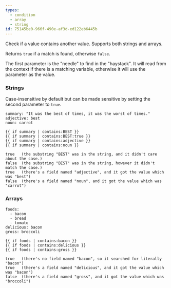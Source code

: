 ```yaml
---
types:
  - condition
  - array
  - string
id: 75145be0-966f-490e-af3d-ed122eb6445b
---
```

Check if a value contains another value. Supports both strings and arrays.

Returns `true` if a match is found, otherwise `false`. 

The first parameter is the "needle" to find in the "haystack". It will read from the context if there is a matching 
variable, otherwise it will use the parameter as the value.

### Strings

Case-insensitive by default but can be made sensitive by setting the second parameter to `true`.

```.language-yaml
summary: "It was the best of times, it was the worst of times."
adjective: best
noun: carrot
```

```
{{ if summary | contains:BEST }}
{{ if summary | contains:BEST:true }}
{{ if summary | contains:adjective }}
{{ if summary | contains:noun }}
```

```.language-output
true   (the substring "BEST" was in the string, and it didn't care about the case.)
false  (the substring "BEST" was in the string, however it didn't match the case.)
true   (there's a field named "adjective", and it got the value which was "best")
false  (there's a field named "noun", and it got the value which was "carrot")
```

### Arrays

``` .language-yaml
foods:
  - bacon
  - bread
  - tomato
delicious: bacon
gross: broccoli
```

```
{{ if foods | contains:bacon }}
{{ if foods | contains:delicious }}
{{ if foods | contains:gross }}
```

``` .language-output
true   (there's no field named "bacon", so it searched for literally "bacon") 
true   (there's a field named "delicious", and it got the value which was "bacon")
false  (there's a field named "gross", and it got the value which was "broccoli")
```
